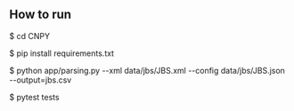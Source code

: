 

How to run
----------
$ cd CNPY

$ pip install requirements.txt

$ python app/parsing.py --xml data/jbs/JBS.xml --config data/jbs/JBS.json --output=jbs.csv

$ pytest tests
